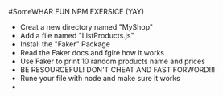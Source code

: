#SomeWHAR FUN NPM EXERSICE (YAY)


* Creat a new directory named "MyShop"
* Add a file named "ListProducts.js"
* Install the "Faker" Package
* Read the Faker docs and fgire how it works
* Use Faker to print 10 random products name and prices
* BE RESOURCEFUL! DON'T CHEAT AND FAST FORWORD!!!
* Rune your file with node and make sure it works
* 